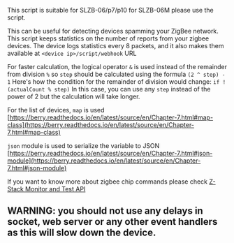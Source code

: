 This script is suitable for SLZB-06/p7/p10 for SLZB-06M please use the script.

This can be useful for detecting devices spamming your ZigBee network.
This script keeps statistics on the number of reports from your zigbee devices.
The device logs statistics every 8 packets, and it also makes them available at ```<device ip>/script/webhook``` URL

For faster calculation, the logical operator ```&``` is used instead of the remainder from division ```%``` so ```step``` should be calculated using the formula ```(2 ^ step) - 1```
Here's how the condition for the remainder of division would change: ```if !(actualCount % step)``` In this case, you can use any ```step``` instead of the power of 2 but the calculation will take longer.

For the list of devices, ```map``` is used [https://berry.readthedocs.io/en/latest/source/en/Chapter-7.html#map-class](https://berry.readthedocs.io/en/latest/source/en/Chapter-7.html#map-class)

```json``` module is used to serialize the variable to JSON [https://berry.readthedocs.io/en/latest/source/en/Chapter-7.html#json-module](https://berry.readthedocs.io/en/latest/source/en/Chapter-7.html#json-module)

If you want to know more about zigbee chip commands please check [Z-Stack Monitor and Test API](https://github.com/Koenkk/zigbee-herdsman/blob/master/docs/Z-Stack%20Monitor%20and%20Test%20API.pdf)

## WARNING: you should not use any delays in socket, web server or any other event handlers as this will slow down the device.